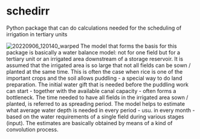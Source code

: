 # schedirr
Python package that can do calculations needed for the scheduling of irrigation in tertiary units

![20220906_120140_warped](https://github.com/sbhoek/schedirr/assets/505271/befd5a57-c1fa-4ed3-8048-75b27ddaf58f)
The model that forms the basis for this package is basically a water balance model: not for one field but for a tertiary unit or an irrigated area downstream of a storage reservoir. It is assumed that the irrigated area is so large that not all fields can be sown / planted at the same time. This is often the case when rice is one of the important crops and the soil allows puddling - a special way to do land preparation. The initial water gift that is needed before the puddling work can start - together with the available canal capacity - often forms a bottleneck. The time needed to have all fields in the irrigated area sown / planted, is referred to as spreading period. The model helps to estimate what average water depth is needed in every period - usu. in every month - based on the water requirements of a single field during various stages (input). The estimates are basically obtained by means of a kind of convolution process.

